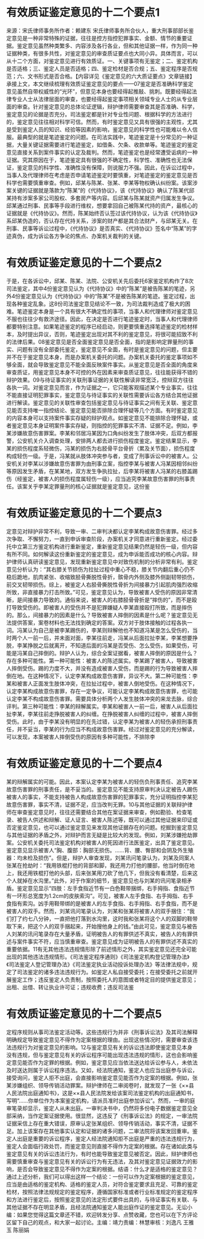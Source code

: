 # 有效质证鉴定意见的十二个要点1

来源：宋氏律师事务所作者：赖建东 宋氏律师事务所合伙人，重大刑事部部长鉴定意见是一种非常特殊的证据，往往是控方指控犯罪事实、金额、情节的重要证据。鉴定意见虽然种类繁多、内容涉及各行各业，但和其他证据一样，作为同一种证据种类，有很多共性，对鉴定意见的审查质证要点也大同小异。具体而言，可以从十二个方面，对鉴定意见进行有效质证。一、关键事项有无鉴定；二、鉴定机构是否适格；三、鉴定人员是否适格；四、鉴定检材是否合规；五、鉴定程序是否规范；六、文书形式是否合格。【内容详见《鉴定意见的六大质证要点》文章链接】承接上文，本文继续梳理有效质证鉴定意见的要点——07鉴定是否准确科学鉴定意见虽然自带权威性的“光环”，但意见本身也要经得起推敲、挑刺。既要经得起法律专业人士从法律层面的审查，也要经得起鉴定事项相关领域专业人士的从专业层面的审查。针对鉴定意见的总体论证逻辑，辩护律师需要审查其是否准确、科学，鉴定意见的论据是否充分。司法鉴定都是针对专业性问题、根据科学的方法进行的，鉴定意见往往相对科学可信。然而，有时鉴定意见又具有很强的主观性，尤其是受到鉴定人员的知识、经验等因素的影响，鉴定意见的科学性也可能难以令人信服。最典型的就是笔迹鉴定的问题。在司法实践中，笔迹鉴定是十分常见的一种证据，大量关键证据需要进行笔迹鉴定，如借条、欠条、收款单等。笔迹鉴定的鉴定意见直接关系到案件事实的认定及裁判。然而，笔迹鉴定也是经常遭受诟病的一种证据。究其原因在于，笔迹鉴定具有很强的不确定性，科学性、准确性也无法保证，鉴定意见的科学性、准确性没有保障，则说服力不强。因此，在诉讼过程中，当事人及代理律师在考虑是否申请笔迹鉴定时要慎重，对笔迹鉴定的鉴定意见是否科学也需要慎重审查。例如，邱某与陈某、张某、李某等物权确认纠纷案。该案涉案关键的证据就是落款为“陈某”的《代持协议》，该《代持协议》确认了陈某代邱某持有涉案多家公司股权、多套房产等内容。后邱某与陈某就资产归属发生争议。邱某通过刑事、民事等手段进行维权，想要拿回自己被陈某代持的资产，最核心的证据就是《代持协议》。然而，陈某始终否认签过该代持协议，认为该《代持协议》系邱某伪造的，否认存在代持关系，涉案的财产都是其合法财产，与邱某无关。在刑事、民事等诉讼过程中，《代持协议》是否真实、《代持协议》签名中“陈某”的字迹真伪，成为诉讼各方争论的焦点、办案机关裁判的关键。

# 有效质证鉴定意见的十二个要点2

于是，在各诉讼中，邱某、陈某、法院、公安机关先后委托6家鉴定机构作了8次司法鉴定，其中4份鉴定意见认为《代持协议》中的“陈某”是被告陈某的笔迹，另外4份鉴定意见认为《代持协议》中的“陈某”不是被告陈某的笔迹。鉴定过程，出现各种鉴定乱象。这8份司法鉴定意见结论不一致，为司法裁判造成了极大的困难。笔迹鉴定本身是一个具有很大不确定性的事项，当事人和代理律师对鉴定意见不服也往往少有救济途径。因此，在决定是否进行笔迹鉴定时，当事人和代理律师都要特别注意。如果笔迹鉴定的程序已经启动，则更要慎重选择笔迹鉴定的检材样本，及时提出异议，否则，笔迹鉴定出现对其不利的鉴定意见，将很可能招致不利的法律后果。08鉴定意见是否全面鉴定意见是否全面，指的是影响定罪量刑的事实、问题有没有全部委托鉴定，鉴定意见不全面，有时是鉴定意见的问题，但主要并不在于鉴定意见本身，而是办案机关委托的问题。办案机关委托的鉴定事项如不够全面，就会导致鉴定意见不能全面反映案件事实。从鉴定意见是否全面的角度来审查质证，用鉴定意见本身不可控的外在因素来审查质证意见，往往能获得不错的辩护效果。09与待证事实的关联刑事证据的关联性解读非常宽泛，控辩双方往往各执一词。对鉴定意见而言，作为证据之一，它只能客观描述某个专业事实，往往不能直接证明犯罪事实，鉴定意见与待证事实的关联性需要诉讼各方结合其他证据进行解读。鉴定意见的关联性审查包括鉴定意见与待证事实之间有无关联、鉴定意见能否支持唯一指控结论、鉴定意见能否排除合理怀疑等几个方面。有时鉴定意见的内容本身可以支持案件事实存疑的辩护观点。如鉴定意见不能排除合理怀疑，或者鉴定意见本身证明案件事实存疑，则指控的犯罪事实不清、证据不足。例如，李某涉嫌故意伤害罪案。李某和邻居冯某因为口角纠纷发生了肢体冲突，后双方都报警，公安机关介入调查处理，安排两人都去进行损伤程度鉴定。鉴定结果显示，李某的损伤程度系轻微伤，冯某的损伤为右胫骨平台骨折（累及关节面），损伤程度构成轻伤一级。于是，冯某就从肢体冲突参与者，变成了刑事诉讼中的被害人。公安机关对李某以涉嫌故意伤害罪为由刑事立案，指控李某与被害人冯某因相邻纠纷等原因发生矛盾，在某某地，双方发生争执拉扯，后李某将被害人冯某的右膝盖踢伤（经鉴定，被害人的损伤程度属轻伤一级），应当追究李某故意伤害罪的刑事责任。该案关乎李某定罪量刑的核心证据就是鉴定意见，这份鉴

# 有效质证鉴定意见的十二个要点3

定意见对辩护非常不利，导致一审、二审判决都认定李某构成故意伤害罪。经过多次争取、不懈努力，一直到申诉审查阶段，办案机关才同意进行重新鉴定。经过委托中立第三方鉴定机构进行重新鉴定，重新鉴定意见结果仍然是轻伤一级，但内容有所不同。如何解读这份重新鉴定的鉴定意见，成为申诉能否成功的核心内容。辩护律师认真研读鉴定意见，发现重新鉴定意见中对致伤机制的分析非常有利。鉴定意见分析认为：“其右膝关节损伤为拉扯过程中重心不稳，膝关节内翻后重心仍不稳后跪地，肌肉紧张、收缩致胫骨撕脱性骨折，髌骨内外侧及膝外侧副韧带损伤，前交叉韧带损伤。综上，被鉴定人右胫骨撕脱性骨折为间接暴力引起肌肉强烈收缩所致，非直接暴力打击所致。”可见，鉴定意见认为，导致被害人受伤的原因非常清晰，是间接暴力导致的。通俗来说，被害人的右膝胫骨骨折是“摔伤的”，而不是殴打导致受伤的。即被害人的受伤并不是犯罪嫌疑人李某直接殴打所致，而是摔伤的。那么，间接暴力的因素是什么？导致被害人摔倒的因素是什么呢？鉴定意见无法提供答案，案卷材料也无法找到确定的答案。双方对于肢体接触的过程各执一词。冯某认为自己是被李某踢伤的，李某则辩解他也不知道冯某是怎么受伤的，当时两个人一前一后，并未面对面，李某往前走，冯某从后面拉扯李某，李某想要挣脱，李某挣脱之后就离开，不知道后面的冯某是否受伤、怎么受伤，如果受伤，可能是冯某自己摔倒的。辩护人认为，综合全案证据看，被害人摔倒的原因是什么？存在多种可能性。第一种可能性：被害人的陈述属实。李某踢了被害人，导致被害人摔倒受伤。踢的力度不大，并没有造成被害人受伤，而是踢的行为导致被害人摔倒在地。在这种情况下，认定李某构成故意伤害罪，异议不大。第二种可能性：李某和被害人正面发生肢体冲突，在拉扯过程中，被害人倒地受伤。在这种情况下，认定李某构成故意伤害罪，存在一定争议，可能认定李某构成故意伤害罪，也可能认定李某不构成故意伤害罪。需要具体分析两个人发生肢体冲突的来龙去脉，综合评判。第三种可能性：李某的辩解属实。李某和被害人一前一后，被害人从后面拉扯李某，李某往前走挣脱被害人的纠缠。在挣脱被害人纠缠的过程中，被害人摔倒受伤。此时，由于李某没有明显的在先过错，认定李某为被害人的轻伤承担刑事责任，并不妥当，李某的行为应当不构成故意伤害罪。经过对鉴定意见的充分解读，可以发现，本案被害人摔倒受伤的原因有多种可能性，不排除李

# 有效质证鉴定意见的十二个要点4

某的辩解属实的可能。因此，本案认定李某为被害人的轻伤负刑事责任、追究李某故意伤害罪的刑事责任，是不妥当的。鉴定意见不能支持原审判决认定被告人踢伤被害人的事实，不能支持被告人构成故意伤害罪的犯罪事实，充分证明指控李某犯故意伤害罪，事实不清，证据不足，应当改判无罪。10与其他证据的关联辩护律师在审查鉴定意见时，往往还需要结合其他在案证据来审查，例如勘验、检查笔录、被告人供述和辩解、证人证言、被害人陈述等，既可以通过其他证据来印证或否定鉴定意见，也可以通过鉴定意见来发现其他证据存在的问题。挖掘到鉴定意见与其他证据的矛盾之外，对辩护而言无疑是比较大的发现。例如，刘某涉嫌抢劫罪案。公安机关委托司法鉴定机构对被害人的死因进行法医鉴定，出具了鉴定意见。鉴定意见显示被害人“胸、腹部：胸部无损伤。……背、腰、臀部和会阴及外生殖器：均未检及损伤”。但是，辩护人审查发现，刘某讯问笔录认为，刘某及同案人张某在抢劫时：“我用铁棍打他的背部和脚，我还用力打他的腰部，他当时倒在地上，我还用铁棍打他的头部，后来张某用刀砍了他几下，但我没有看清楚，后来这个人就掉在水沟里。”此外，对于作案的细节，鉴定意见也与刘某的讯问笔录相矛盾。鉴定意见显示“四肢：左手食指近节有一白色鞋带捆绑，右手拇指、食指近节有一环形总宽度为1.2cm的皮肤索沟”。可见，被害人左手食指、右手拇指、右手食指有索沟。凶手用鞋带绑的是被害人的左手食指、右手拇指、右手食指，而不是被害人的双手。然而，刘某讯问笔录认为，刘某和张某将被害人的双手捆住：“我们打了约七八分钟，一直把他打落到水沟里，这时我和张某将这个人的双脚的鞋带取下来，把这个人的双手捆起来，开始搜他身上的钱。”由此可见，鉴定意见与被告人刘某的讯问笔录存在大量矛盾，证明被告人的有罪供述不真实，被告人的有罪供述与案件事实不符，应当慎重审查。鉴定意见成为证明被告人的有罪供述不真实的重要依据。11有无其他违法违规情形除了前述情形之外，其实鉴定意见还完全可能出现的其他违法违规情形。《司法鉴定程序通则》《司法鉴定机构登记管理办法》《司法鉴定人登记管理办法》《司法鉴定执业活动投诉处理办法》等法律法规中，规定了司法鉴定的诸多违法违规行为。如鉴定人私自接受委托；在接受委托之前就开展鉴定工作；违反鉴定人负责制，按照委托人的意图或者特定目的提供鉴定意见；出租、出借、转让执业许可证；违规收费；违反司法鉴

# 有效质证鉴定意见的十二个要点5

定程序规则从事司法鉴定活动等。这些违规行为并非《刑事诉讼法》及其司法解释明确规定导致鉴定意见不得作为定案根据的理由。出现这些情况时，需要审查该违法违规行为对鉴定意见的影响。12与鉴定意见有关的诉讼违法即使鉴定意见本身没有违规，但与鉴定意见有关的诉讼程序可能出现违法违规的情形，这也会影响鉴定意见能否作为定罪的根据。例如，鉴定意见应当依法送达给诉讼参与人，未依法及时送达则属于诉讼程序违法。又如，经法院通知，鉴定人也应当出庭参与诉讼，接受询问，鉴定人拒不出庭，会直接影响鉴定意见能否作为定案的根据。例如，张某涉嫌组织、领导传销活动罪案。辩护律师在二审阅卷时，就发现了一张《××县人民法院出庭通知书》，这是××县人民法院发给该案司法鉴定机构的出庭通知书，写明“……你单位作为本案鉴定机构，请派员准时出庭参加诉讼”。然而，一审的庭审笔录却显示，鉴定人从未出庭。一审判决书中，仍然将多份电子数据鉴定意见全部采纳，当作定案证据使用。很显然，这违反了《刑事诉讼法》的规定，一审法院证据采信上存在重大错误，原审认定张某组织、领导传销活动，事实不清，证据不足。加上该案存在其他事实认定和证据的诸多问题，二审法院将该案发回重审。鉴定人出庭是重要的诉讼程序，鉴定人经法院通知拒不出庭是严重的违法违规行为，鉴定人会面临行政处罚，而鉴定意见则直接不得作为定案的根据。存在诸如此类与鉴定意见有关的诉讼违法行为，有时也能导致鉴定意见被否定。因此，辩护律师也需要慎重审查与鉴定意见有关的诉讼行为有无违法，及其对鉴定意见证据效力的影响，是否会导致鉴定意见不得作为定案的根据。结语：什么才是适格的鉴定意见？通过上述分析，我们可以得出这样一个结论：一份可以作为定案根据的鉴定意见，应当是由适格的鉴定机构、适格的鉴定人员，对符合鉴定要求且充足、可靠的鉴定检材，按照法律法规规定的鉴定程序，遵循国家标准或者行业标准规定的鉴定程序和方法进行鉴定后，按照鉴定意见的法定形式要件出具的，与待证事实有关联、与其他证据不存在明显矛盾，且经法院通知鉴定人能出庭作证的鉴定意见。无讼小编：如果您觉得这篇文章还不错，欢迎转发分享、点赞收藏，您也可以在下方评论区留下自己的观点，和大家一起讨论。主编：靖力责编：林慧审核：刘逸凡 王雅玉 陈丽娟

